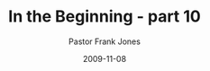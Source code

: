 ---
lunr: "true"
title: "In the Beginning - part 10"
author: "Pastor Frank Jones"
postDate: "11-08-2009"
date: 2009-11-08
category: "sermons"
slug: "2009/11/InTheBeginning-part10"
icon: microphone
audioLink: "InTheBeginning-part10"
tags: [beginning]
mp3: "InTheBeginning-part10/11082009.mp3"
ogg: "InTheBeginning-part10/11082009.ogg"
linkurl: "https://archive.org/download/InTheBeginning-part10/InTheBeginning-part10_files.xml"
ipath: "https://archive.org/download/InTheBeginning-part10/11082009.mp3"
layout: sermon.html
---